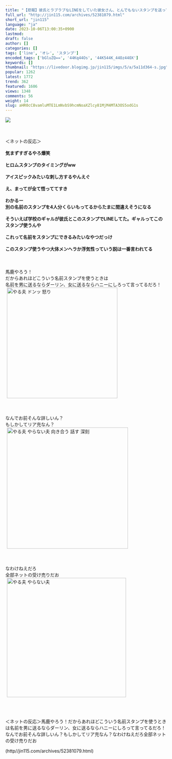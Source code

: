 ```yaml
---
title: "【悲報】彼氏とラブラブなLINEをしていた彼女さん、とんでもないスタンプを送ってしまい終わるｗｗｗｗｗ "
full_url: "http://jin115.com/archives/52381079.html"
short_url: "jin115"
language: "ja"
date: 2023-10-06T13:00:35+0900
lastmod: 
draft: false
author: []
categories: []
tags: ['line', 'オレ', 'スタンプ']
encoded_tags: ['bGluZQ==', '44Kq44Os', '44K544K_44Oz44OX']
keywords: []
thumbnail: "https://livedoor.blogimg.jp/jin115/imgs/5/a/5a11d364-s.jpg"
popular: 1262
latest: 1772
trend: 362
featured: 1606
views: 1348
comments: 56
weight: 14
slug: aHR0cC8vamluMTE1LmNvbS9hcmNoaXZlcy81MjM4MTA3OS5odG1s
---
```


![](https://livedoor.blogimg.jp/jin115/imgs/5/a/5a11d364-s.jpg)

<div><a name='more'></a> <br> <br> ＜ネットの反応＞<br> <br> <b>気まずすぎるやろ爆笑</b><br> <br> <b>ヒロムスタンプのタイミングがww</b><br> <br> <b>アイスピックみたいな刺し方するやんえぐ</b><br> <b><br> え、まってが全て悟っててすき</b><br> <br> <b>わかるー<br> 別の名前のスタンプを4人分くらいもってるからたまに間違えそうになる</b><br> <br> <b>そういえば学校のギャルが彼氏とこのスタンプでLINEしてた。ギャルってこのスタンプ使うんや</b><br> <br> <b>これって名前をスタンプにできるみたいなやつだっけ</b><br> <br> <b>このスタンプ使うやつ大体メンヘラか浮気性っていう説は一番言われてる</b><br> <br> <br> <br> 馬鹿やろう！<br> だからあれほどこういう名前スタンプを使うときは<br> 名前を男に送るならダーリン、女に送るならハニーにしろって言ってるだろ！<br> <img src='https//livedoor.blogimg.jp/jin115/imgs/a/1/a17cd592.gif' alt='やる夫 ドンッ 怒り' width='345' border='0' hspace='5' class='pict'><br> <br> <br> <br> なんでお前そんな詳しいん？<br> もしかしてリア充なん？<br> <img src='https//livedoor.blogimg.jp/jin115/imgs/f/2/f279adf0.png' alt='やる夫 やらない夫 向き合う 話す 深刻' width='378' border='0' hspace='5' class='pict'><br> <br> <br> <br> なわけねえだろ<br> 全部ネットの受け売りだお<br> <img src='https//livedoor.blogimg.jp/jin115/imgs/5/3/5398dd7c.gif' alt='やる夫 やらない夫' width='372' border='0' hspace='5' class='pict'><br> <br> <br> <br> <p>＜ネットの反応＞馬鹿やろう！だからあれほどこういう名前スタンプを使うときは名前を男に送るならダーリン、女に送るならハニーにしろって言ってるだろ！なんでお前そんな詳しいん？もしかしてリア充なん？なわけねえだろ全部ネットの受け売りだお</p></div>

(http//jin115.com/archives/52381079.html)
